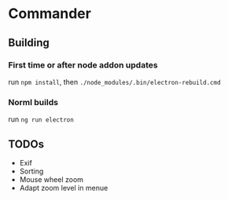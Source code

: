 # Commander
## Building
### First time or after node addon updates
run ```npm install```, then ```./node_modules/.bin/electron-rebuild.cmd```

### Norml builds
run ```ng run electron```
## TODOs
* Exif
* Sorting
* Mouse wheel zoom
* Adapt zoom level in menue




